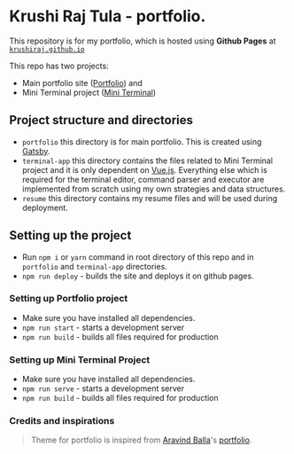 # Krushi Raj Tula - portfolio.

This repository is for my portfolio, which is hosted using __Github Pages__ at [`krushiraj.github.io`](https://krushiraj.github.io)

This repo has two projects:
  - Main portfolio site ([Portfolio](https://krushiraj.github.io)) and
  - Mini Terminal project ([Mini Terminal](https://krushiraj.github.io/mini-terminal))

## Project structure and directories

  - `portfolio` this directory is for main portfolio. This is created using [Gatsby](https://gatsbyjs.org).
  - `terminal-app` this directory contains the files related to Mini Terminal project and it is only dependent on [Vue.js](https://vuejs.org/). Everything else which is required for the terminal editor, command parser and executor are implemented from scratch using my own strategies and data structures.
  - `resume` this directory contains my resume files and will be used during deployment.

## Setting up the project

  - Run `npm i` or `yarn` command in root directory of this repo and in `portfolio` and `terminal-app` directories.
  - `npm run deploy` - builds the site and deploys it on github pages.

### Setting up Portfolio project

  - Make sure you have installed all dependencies.
  - `npm run start` - starts a development server
  - `npm run build` - builds all files required for production

### Setting up Mini Terminal Project

  - Make sure you have installed all dependencies.
  - `npm run serve` - starts a development server
  - `npm run build` - builds all files required for production

### Credits and inspirations

> Theme for portfolio is inspired from [Aravind Balla](https://github.com/aravindballa)'s [portfolio](http://aravindballa.com).